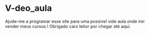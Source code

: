 # V-deo_aula

Ajude-me a programar esse site para uma possível vide aula onde irei vender meus cursos.!
Obrigado caro leitor por chegar até aqui.
